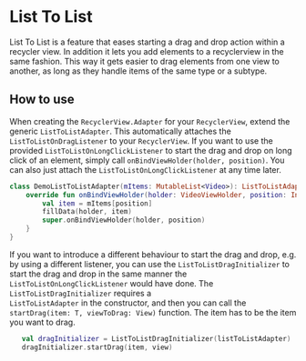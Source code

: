# List To List

List To List is a feature that eases starting a drag and drop action within a recycler view. In 
addition it lets you add elements to a recyclerview in the same fashion. This way it gets
easier to drag elements from one view to another, as long as they handle items of the same type
or a subtype.

## How to use

When creating the `RecyclerView.Adapter` for your `RecyclerView`, extend the generic `ListToListAdapter`.
This automatically attaches the `ListToListOnDragListener` to your `RecyclerView`. If you want to 
use the provided `ListToListOnLongClickListener` to start the drag and drop on long click of an 
element, simply call `onBindViewHolder(holder, position)`. You can also just attach the 
`ListToListOnLongClickListener` at any time later.

```kotlin
class DemoListToListAdapter(mItems: MutableList<Video>): ListToListAdapter<Video, VideoViewHolder>(mItems) {
    override fun onBindViewHolder(holder: VideoViewHolder, position: Int) {
        val item = mItems[position]
        fillData(holder, item)
        super.onBindViewHolder(holder, position)
    }
}
```

If you want to introduce a different behaviour to start the drag and drop, e.g. by using a different
listener, you can use the `ListToListDragInitializer` to start the drag and drop in the same manner
the `ListToListOnLongClickListener` would have done. The `ListToListDragInitializer` requires a  
`ListToListAdapter` in the constructor, and then you can call the `startDrag(item: T, viewToDrag: View)`
 function. The item has to be the item you want to drag.
 
 ```kotlin
    val dragInitializer = ListToListDragInitializer(listToListAdapter)
    dragInitializer.startDrag(item, view)
```


